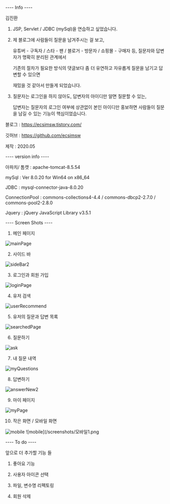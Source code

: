 ---- Info ----

김진환
  
  1. JSP, Servlet / JDBC (mySql)을 연습하고 싶었습니다.
  
  2. 제 블로그에 사람들이 질문을 남겨주시는 걸 보고,
       
     유튜버 - 구독자 / 스타 - 팬 / 블로거 - 방문자 / 쇼핑몰 - 구매자 등, 질문자와 답변자가 명확히 분리된 관계에서
      
     기존의 절차가 필요한 방식의 댓글보다 좀 더 유연하고 자유롭게 질문을 남기고 답변할 수 있으면 
     
     재밌을 것 같아서 만들게 되었습니다. 
     
  3. 질문자는 로그인을 하지 않아도, 답변자의 아이디만 알면 질문할 수 있는,
  
     답변자는 질문자의 로그인 여부에 상관없이 본인 아이디만 홍보하면 사람들이 질문을 남길 수 있는 기능이 핵심이었습니다.
  
    
블로그 : https://ecsimsw.tistory.com/

깃허브 : https://github.com/ecsimsw

제작 : 2020.05 
  
    
---- version info ----  

아파치/ 톰캣 : apache-tomcat-8.5.54

mySql : Ver 8.0.20 for Win64 on x86_64

JDBC : mysql-connector-java-8.0.20

ConnectionPool : commons-collections4-4.4 / commons-dbcp2-2.7.0 / commons-pool2-2.8.0
  
Jquery : jQuery JavaScript Library v3.5.1  
  
    
---- Screen Shots ----  

1. 메인 페이지     

![mainPage](https://user-images.githubusercontent.com/46060746/83357305-994bc600-a3a6-11ea-9fd0-6fddc5c1e298.PNG)

2. 사이드 바    

![sideBar2](/screenshots/sidebar.png)

3. 로그인과 회원 가입    

![loginPage](/screenshots/login,signIn.png)

4. 유저 검색  

![userRecommend](/screenshots/recommend1.PNG)

5. 유저의 질문과 답변 목록    

![searchedPage](/screenshots/searchedPage.PNG)

6. 질문하기  

![ask](/screenshots/질문하기.PNG)

7. 내 질문 내역  

![myQuestions](/screenshots/myQuestions.PNG)

8. 답변하기    

![answerNew2](/screenshots/answerNew2.PNG)

9. 마이 페이지

![myPage](/screenshots/myPage.PNG)

10. 작은 화면 / 모바일 화면  

![mobile](/screenshots/모바일.png)
![mobile](/screenshots/모바일1.png

      
---- To do ----    

앞으로 더 추가할 기능 들

1. 좋아요 기능 

2. 사용자 아이콘 선택 
  
3. 파일, 변수명 리펙토링

4. 회원 삭제
